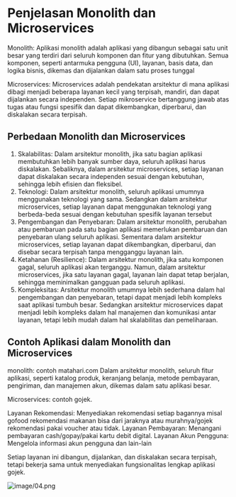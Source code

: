 # Penjelasan Monolith dan Microservices

Monolith: Aplikasi monolith adalah aplikasi yang dibangun sebagai satu unit besar yang terdiri dari seluruh komponen dan fitur yang dibutuhkan. Semua komponen, seperti antarmuka pengguna (UI), layanan, basis data, dan logika bisnis, dikemas dan dijalankan dalam satu proses tunggal

Microservices: Microservices adalah pendekatan arsitektur di mana aplikasi dibagi menjadi beberapa layanan kecil yang terpisah, mandiri, dan dapat dijalankan secara independen. Setiap mikroservice bertanggung jawab atas tugas atau fungsi spesifik dan dapat dikembangkan, diperbarui, dan diskalakan secara terpisah.

## Perbedaan Monolith dan Microservices

1. Skalabilitas: Dalam arsitektur monolith, jika satu bagian aplikasi membutuhkan lebih banyak sumber daya, seluruh aplikasi harus diskalakan. Sebaliknya, dalam arsitektur microservices, setiap layanan dapat diskalakan secara independen sesuai dengan kebutuhan, sehingga lebih efisien dan fleksibel.
2. Teknologi: Dalam arsitektur monolith, seluruh aplikasi umumnya menggunakan teknologi yang sama. Sedangkan dalam arsitektur microservices, setiap layanan dapat menggunakan teknologi yang berbeda-beda sesuai dengan kebutuhan spesifik layanan tersebut
3. Pengembangan dan Penyebaran: Dalam arsitektur monolith, perubahan atau pembaruan pada satu bagian aplikasi memerlukan pembaruan dan penyebaran ulang seluruh aplikasi. Sementara dalam arsitektur microservices, setiap layanan dapat dikembangkan, diperbarui, dan disebar secara terpisah tanpa mengganggu layanan lain.
4. Ketahanan (Resilience): Dalam arsitektur monolith, jika satu komponen gagal, seluruh aplikasi akan terganggu. Namun, dalam arsitektur microservices, jika satu layanan gagal, layanan lain dapat tetap berjalan, sehingga meminimalkan gangguan pada seluruh aplikasi.
5. Kompleksitas: Arsitektur monolith umumnya lebih sederhana dalam hal pengembangan dan penyebaran, tetapi dapat menjadi lebih kompleks saat aplikasi tumbuh besar. Sedangkan arsitektur microservices dapat menjadi lebih kompleks dalam hal manajemen dan komunikasi antar layanan, tetapi lebih mudah dalam hal skalabilitas dan pemeliharaan.

## Contoh Aplikasi dalam Monolith dan Microservices

monolith: contoh matahari.com Dalam arsitektur monolith, seluruh fitur aplikasi, seperti katalog produk, keranjang belanja, metode pembayaran, pengiriman, dan manajemen akun, dikemas dalam satu aplikasi besar.

Microservices: contoh gojek. 

Layanan Rekomendasi: Menyediakan rekomendasi setiap bagannya misal gofood rekomendasi makanan bisa dari jaraknya atau murahnya/gojek rekomendasi pakai voucher atau tidak.
Layanan Pembayaran: Menangani pembayaran cash/gopay/pakai kartu debit digital.
Layanan Akun Pengguna: Mengelola informasi akun pengguna dan lain-lain

Setiap layanan ini dibangun, dijalankan, dan diskalakan secara terpisah, tetapi bekerja sama untuk menyediakan fungsionalitas lengkap aplikasi gojek.


![image/04.png](image/04.png)
